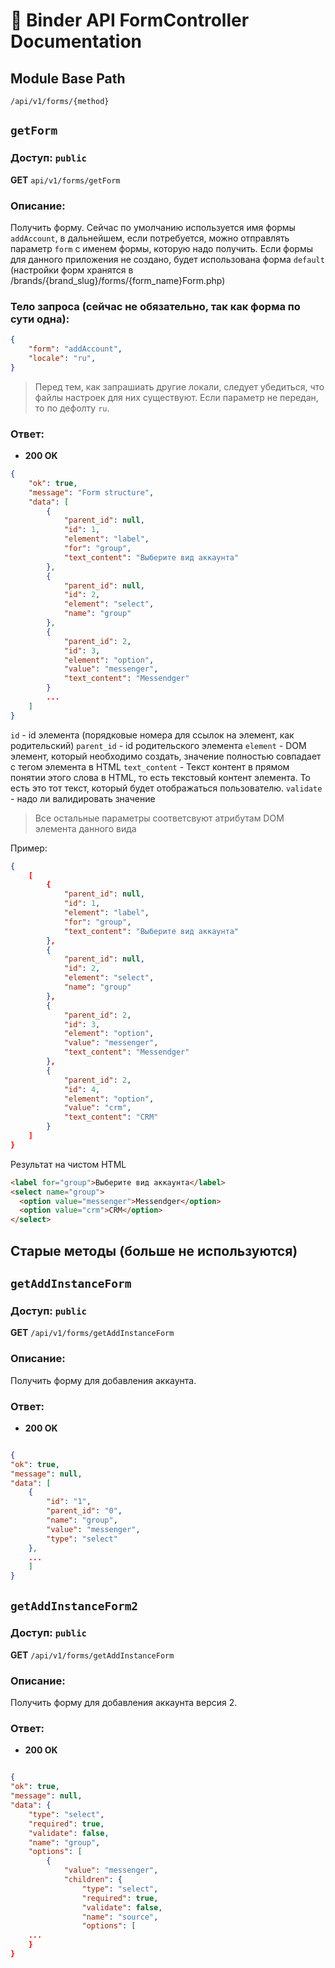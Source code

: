 # 📘 Binder API FormController Documentation

## Module Base Path
`/api/v1/forms/{method}`

## `getForm`
### Доступ: `public`

**GET** `api/v1/forms/getForm`

### Описание:
Получить форму. Сейчас по умолчанию используется имя формы `addAccount`, в дальнейшем, если потребуется, можно отправлять параметр `form` с именем формы, которую надо получить.
Если формы для данного приложения не создано, будет использована форма `default` (настройки форм хранятся в /brands/{brand_slug}/forms/{form_name}Form.php)


### Тело запроса (сейчас не обязательно, так как форма по сути одна):
```json
{
	"form": "addAccount",
	"locale": "ru",
}
```
> Перед тем, как запрашиать другие локали, следует убедиться, что файлы настроек для них существуют. Если параметр не передан, то по дефолту `ru`.


### Ответ:
- **200 OK**
```json
{
	"ok": true,
	"message": "Form structure",
	"data": [
		{
			"parent_id": null,
			"id": 1,
			"element": "label",
			"for": "group",
			"text_content": "Выберите вид аккаунта"
		},
		{
			"parent_id": null,
			"id": 2,
			"element": "select",
			"name": "group"
		},
		{
			"parent_id": 2,
			"id": 3,
			"element": "option",
			"value": "messenger",
			"text_content": "Messendger"
		}
        ...
    ]
}
```
`id` - id элемента (порядковые номера для ссылок на элемент, как родительский)
`parent_id` - id родительского элемента
`element` - DOM элемент, который необходимо создать, значение полностью совпадает с тегом элемента в HTML
`text_content` - Текст контент в прямом понятии этого слова в HTML, то есть текстовый контент элемента. То есть это тот текст, который будет отображаться пользователю.
`validate` - надо ли валидировать значение
> Все остальные параметры соответсвуют атрибутам DOM элемента данного вида


Пример:
```json
{
    [
        {
            "parent_id": null,
            "id": 1,
            "element": "label",
            "for": "group",
            "text_content": "Выберите вид аккаунта"
        },
        {
            "parent_id": null,
            "id": 2,
            "element": "select",
            "name": "group"
        },
        {
            "parent_id": 2,
            "id": 3,
            "element": "option",
            "value": "messenger",
            "text_content": "Messendger"
        },
        {
            "parent_id": 2,
            "id": 4,
            "element": "option",
            "value": "crm",
            "text_content": "CRM"
        }
    ]
}
```

Результат на чистом HTML
```html
<label for="group">Выберите вид аккаунта</label>
<select name="group">
  <option value="messenger">Messendger</option>
  <option value="crm">CRM</option>
</select>
```





## Старые методы (больше не используются)

## `getAddInstanceForm`
### Доступ: `public`

**GET** `/api/v1/forms/getAddInstanceForm`

### Описание:
Получить форму для добавления аккаунта.

### Ответ:
- **200 OK**
```json

{
"ok": true,
"message": null,
"data": [
    {
        "id": "1",
        "parent_id": "0",
        "name": "group",
        "value": "messenger",
        "type": "select"
    },
    ...
    ]
}
```

## `getAddInstanceForm2`
### Доступ: `public`

**GET** `/api/v1/forms/getAddInstanceForm`

### Описание:
Получить форму для добавления аккаунта версия 2.

### Ответ:
- **200 OK**
```json

{
"ok": true,
"message": null,
"data": {
    "type": "select",
    "required": true,
    "validate": false,
    "name": "group",
    "options": [
        {
            "value": "messenger",
            "children": {
                "type": "select",
                "required": true,
                "validate": false,
                "name": "source",
                "options": [
    ...
    }
}
```